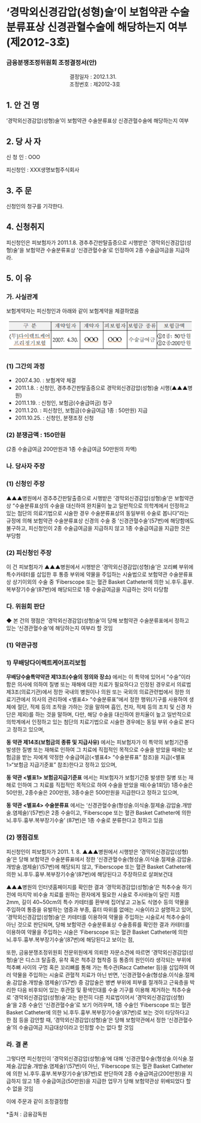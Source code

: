 # ‘경막외신경감압(성형)술’이 보험약관 수술분류표상 신경관혈수술에 해당하는지 여부(제2012-3호)


### 금융분쟁조정위원회 조정결정서(안)

&nbsp;&nbsp;&nbsp;&nbsp;&nbsp;&nbsp;&nbsp;&nbsp;&nbsp;&nbsp; &nbsp;&nbsp;&nbsp;&nbsp;&nbsp;&nbsp;&nbsp;&nbsp;&nbsp;&nbsp; &nbsp;&nbsp;&nbsp;&nbsp;&nbsp;&nbsp;&nbsp;&nbsp;&nbsp;&nbsp; &nbsp;&nbsp;&nbsp;&nbsp;&nbsp;&nbsp;&nbsp;&nbsp;&nbsp;&nbsp;결정일자 : 2012.1.31.<br>&nbsp;&nbsp;&nbsp;&nbsp;&nbsp;&nbsp;&nbsp;&nbsp;&nbsp;&nbsp; &nbsp;&nbsp;&nbsp;&nbsp;&nbsp;&nbsp;&nbsp;&nbsp;&nbsp;&nbsp; &nbsp;&nbsp;&nbsp;&nbsp;&nbsp;&nbsp;&nbsp;&nbsp;&nbsp;&nbsp; &nbsp;&nbsp;&nbsp;&nbsp;&nbsp;&nbsp;&nbsp;&nbsp;&nbsp; 조정번호 : 제2012-3호

## 1. 안 건 명
‘경막외신경감압(성형)술’이 보험약관 수술분류표상 신경관혈수술에 해당하는지 여부

## 2. 당 사 자 

신 청 인  : OOO

피신청인  : XXX생명보험주식회사

## 3. 주    문

신청인의 청구를 기각한다. 

## 4. 신청취지 

피신청인은 피보험자가 2011.1.8. 경추추간판탈출증으로 시행받은 '경막외신경감압(성형)술'을 보험약관 수술분류표상 ‘신경관혈수술’로 인정하여 2종 수술급여금을 지급하라.

## 5. 이   유 

### 가. 사실관계
 
보험계약자는 피신청인과 아래와 같이 보험계약을 체결하였음

![alt image](https://raw.githubusercontent.com/aijinet/bodoc-claim-contents/master/contents/images/145_1.PNG)

<!--
구 분
계약일자
계약자
피보험자
보험금 종류
보험금액
(무)다이렉트케어프리정기보험
2007. 4.30.
OOO
OOO
수술급여금
①1종: 50만원
②2종:200만원
-->
 
### (1) 그간의 과정

  * 2007.4.30. : 보험계약 체결
  * 2011.1.8. : 신청인, 경추추간판탈출증으로 경막외신경감압(성형)술 시행(▲▲▲병원)
  * 2011.1.19. : 신청인, 보험금(수술급여금) 청구
  * 2011.1.20. : 피신청인, 보험금(수술급여금 1종 : 50만원) 지급 
  * 2011.10.25. : 신청인, 분쟁조정 신청
   
### (2) 분쟁금액 : 150만원
(2종 수술급여금 200만원과 1종 수술급여금 50만원의 차액)

### 나. 당사자 주장 

### (1) 신청인 주장 

▲▲▲병원에서 경추추간판탈출증으로 시행받은 ‘경막외신경감압(성형)술’은 보험약관상 “수술분류표상의 수술을 대신하여 완치율이 높고 일반적으로 의학계에서 인정하고 있는 첨단의 의료기법으로 시술한 경우 수술분류표상의 동일부위 수술로 봅니다”라는 규정에 의해 보험약관 수술분류표상 신경의 수술 중 ‘신경관혈수술’(57번)에 해당함에도 불구하고, 피신청인이 2종 수술급여금을 지급하지 않고 1종 수술급여금을 지급한 것은 부당함

### (2) 피신청인 주장

이 건 피보험자가 ▲▲▲병원에서 시행받은 ‘경막외신경감압(성형)술’은 꼬리뼈 부위에 특수카테터를 삽입한 후 통증 부위에 약물을 주입하는 시술법으로 보험약관 수술분류표상 상기이외의 수술 중 ‘Fiberscope 또는 혈관 Basket Catheter에 의한 뇌․후두․흉부․복부장기수술’(87번)에 해당되므로 1종 수술급여금을 지급하는 것이 타당함

### 다. 위원회 판단

◆ 본 건의 쟁점은 ‘경막외신경감압(성형)술’이 당해 보험약관 수술분류표에서 정하고 있는 ‘신경관혈수술’에 해당하는지 여부라 할 것임

### (1) 약관규정  

### 1) 무배당다이렉트케어프리보험

**무배당수술특약약관 제13조(수술의 정의와 장소)** 에서는 이 특약에 있어서 “수술”이라 함은 의사에 의하여 질병 또는 재해에 대한 치료가 필요하다고 인정된 경우로서 의료법 제3조(의료기관)에서 정한 국내의 병원이나 의원 또는 국외의 의료관련법에서 정한 의료기관에서 의사의 관리하에 <별표4> “수술분류표”에서 정한 행위(기구를 사용하여 생체에 절단, 적제 등의 조작을 가하는 것을 말하며 흡인, 천자, 적제 등의 조치 및 신경 차단은 제외)를 하는 것을 말하며, 다만, 해당 수술을 대신하여 완치율이 높고 일반적으로 의학계에서 인정하고 있는 첨단의 치료기법으로 시술한 경우에는 동일 부위 수술로 본다고 정하고 있으며, 

**동 약관 제14조(보험금의 종류 및 지급사유)** 에서는 피보험자가 이 특약의 보험기간중 발생한 질병 또는 재해로 인하여 그 치료에 직접적인 목적으로 수술을 받았을 때에는 보험금을 받는 자에게 약정한 수술급여금(<별표4> “수술분류표” 참조)을 지급(<별표1>“보험금 지급기준표” 참조)한다고 정하고 있으며,
 
**동 약관 <별표1> 보험금지급기준표** 에서는 피보험자가 보험기간중 발생한 질병 또는 재해로 인하여 그 치료를 직접적인 목적으로 하여 수술을 받았을 때(수술1회당) 1종수술은 50만원, 2종수술은 200만원, 3종수술은 500만원을 지급한다고 정하고 있으며, 

**동 약관 <별표4> 수술분류표** 에서는 ‘신경관혈수술(형성술․이식술․절제술․감압술․개방술․염제술)’(57번)은 2종 수술이고,  ‘Fiberscope 또는 혈관 Basket Catheter에 의한 뇌․후두․흉부․복부장기수술’ (87번)은 1종 수술로 분류한다고 정하고 있음

### (2) 쟁점검토  

피신청인이 피보험자가 2011. 1. 8. ▲▲▲병원에서 시행받은 ‘경막외신경감압(성형)술’은 당해 보험약관 수술분류표에서 정한 ‘신경관혈수술(형성술․이식술․절제술․감압술․개방술․염제술)’(57번)에 해당되지 않고, ‘Fiberscope 또는 혈관 Basket Catheter에 의한 뇌․후두․흉부․복부장기수술’(87번)에 해당된다고 주장하므로 살펴보건대

▲▲▲병원의 인터넷홈페이지를 확인한 결과 ‘경막외경감압(성형)술’은 척추수술 하기 전에 마지막 비수술 치료를 원하는 환자에게 필요한 시술로 주사바늘이 달린 지름 2mm, 길이 40~50cm의 특수 카테터를 환부에 집어넣고 고농도 식염수 등의 약물을 주입하여 통증을 유발하는 염증과 부종, 흉터 따위를 없애는 시술이라고 설명하고 있어, ‘경막외신경감압(성형)술’은 카테터를 이용하여 약물을 주입하는 시술로서 척추수술이 아닌 것으로 판단되며, 당해 보험약관 수술분류표상 수술종류를 확인한 결과 카테터를 이용하여 약물을 주입하는 시술은 ‘Fiberscope 또는 혈관 Basket Catheter에 의한 뇌․후두․흉부․복부장기수술’(87번)에 해당된다고 보이는 점,

또한, 금융분쟁조정위원회 전문위원에게 의뢰한 자문소견에 따르면 ‘경막외신경감압(성형)술’은 디스크 탈출증, 유착 혹은 척추강 협착증 등 통증의 원인이라 생각되는 부위에 척추뼈 사이의 구멍 혹은 꼬리뼈를 통해 가는 특수관(Racz Catheter 등)을 삽입하여 여러 약물을 주입하는 시술로 관혈적 치료가 아닌 반면, ‘신경관혈수술(형성술․이식술․절제술․감압술․개방술․염제술)’(57번) 중 감압술은 병변 부위에 피부를 절개하고 근육층을 박리한 다음 비후되어 있는 후관절 및 황색인대를 수술 기구를 이용해 제거하는 척추수술로 ‘경막외신경감압(성형)술’과는 완전히 다른 치료법이어서 ’경막외신경감압(성형)술‘을 2종 수술인 ‘신경관혈수술’로 보기 어려우며, 1종 수술인 ‘Fiberscope 또는 혈관 Basket Catheter에 의한 뇌․후두․흉부․복부장기수술’(87번)로 보는 것이 타당하다고 한 점 등을 감안할 때, ‘경막외신경감압(성형)술’은 당해 보험약관에서 정한 ‘신경관혈수술’의 수술급여금 지급대상이라고 인정할 수는 없다 할 것임
       
### 라. 결 론   

그렇다면 피신청인이  ’경막외신경감압(성형)술‘에 대해 ‘신경관혈수술(형성술․이식술․절제술․감압술․개방술․염제술)’(57번)이 아닌, ‘Fiberscope 또는 혈관 Basket Catheter에 의한 뇌․후두․흉부․복부장기수술’(87번)로 판단하여 2종 수술급여금(200만원)을 지급하지 않고 1종 수술급여금(50만원)을 지급한 업무가 당해 보험약관상 위배되었다 할 수 없을 것임

이에 주문과 같이 조정결정함 

*출처 : 금융감독원
